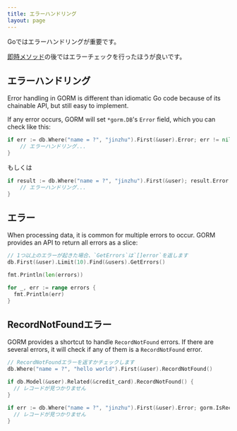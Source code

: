 ```yaml
---
title: エラーハンドリング
layout: page
---
```


Goではエラーハンドリングが重要です。

[即時メソッド](/docs/method_chaining.html#Immediate-Methods)の後ではエラーチェックを行ったほうが良いです。

## エラーハンドリング

Error handling in GORM is different than idiomatic Go code because of its chainable API, but still easy to implement.

If any error occurs, GORM will set `*gorm.DB`'s `Error` field, which you can check like this:

```go
if err := db.Where("name = ?", "jinzhu").First(&user).Error; err != nil {
    // エラーハンドリング...
}
```

もしくは

```go
if result := db.Where("name = ?", "jinzhu").First(&user); result.Error != nil {
    // エラーハンドリング...
}
```

## エラー

When processing data, it is common for multiple errors to occur. GORM provides an API to return all errors as a slice:

```go
// 1つ以上のエラーが起きた場合、`GetErrors`は`[]error`を返します
db.First(&user).Limit(10).Find(&users).GetErrors()

fmt.Println(len(errors))

for _, err := range errors {
  fmt.Println(err)
}
```

## RecordNotFoundエラー

GORM provides a shortcut to handle `RecordNotFound` errors. If there are several errors, it will check if any of them is a `RecordNotFound` error.

```go
// RecordNotFoundエラーを返すかチェックします
db.Where("name = ?", "hello world").First(&user).RecordNotFound()

if db.Model(&user).Related(&credit_card).RecordNotFound() {
  // レコードが見つかりません
}

if err := db.Where("name = ?", "jinzhu").First(&user).Error; gorm.IsRecordNotFoundError(err) {
  // レコードが見つかりません
}
```
